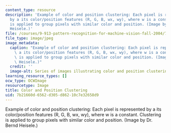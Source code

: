 ```yaml
---
content_type: resource
description: 'Example of color and position clustering: Each pixel is represented
  by a its color/position features (R, G, B, wx, wy), where w is a constant. Clustering
  is applied to group pixels with similar color and position. (Image by Dr. Bernd
  Heisele.)'
file: /courses/9-913-pattern-recognition-for-machine-vision-fall-2004/7b21660d6562d305d86210c7e32658d9_9-913f04.jpg
file_type: image/jpeg
image_metadata:
  caption: "Example of color and position clustering: Each pixel is represented by\
    \ a its color/position features (R, G, B, wx, wy), where w is a constant. Clustering\
    \ is applied to group pixels with similar color and position. (Image\_by Dr. Bernd\
    \ Heisele.)"
  credit: ''
  image-alt: Series of images illustrating color and position clustering.
learning_resource_types: []
ocw_type: OCWImage
resourcetype: Image
title: Color and Position Clustering
uid: 7b21660d-6562-d305-d862-10c7e32658d9
---
```

Example of color and position clustering: Each pixel is represented by a its color/position features (R, G, B, wx, wy), where w is a constant. Clustering is applied to group pixels with similar color and position. (Image by Dr. Bernd Heisele.)

